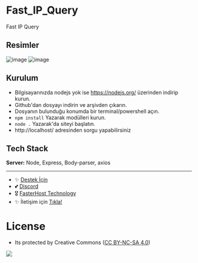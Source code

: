 # Fast_IP_Query
Fast IP Query

## Resimler

![image](https://github.com/fastuptime/Fast_IP_Query/assets/63351166/17dfed85-f312-4731-a46b-1766e8bbe8c0)
![image](https://github.com/fastuptime/Fast_IP_Query/assets/63351166/ec27fc60-2c3e-4a2f-926a-e09f21bd0e2a)


## Kurulum

- Bilgisayarınızda nodejs yok ise https://nodejs.org/ üzerinden indirip kurun.
- Github'dan dosyayı indirin ve arşivden çıkarın.
- Dosyanın bulunduğu konumda bir terminal/powershell açın.
- `npm install` Yazarak modülleri kurun.
- `node .` Yazarak'da siteyi başlatın.
- http://localhost/ adresinden sorgu yapabilirsiniz
  
## Tech Stack

**Server:** Node, Express, Body-parser, axios

---
- ✨ [Destek İçin](https://fastuptime.com) <br>
- 💕 [Discord](https://fastuptime.com/discord)<br>
- 🎖️ [FasterHost Technology](https://fasterhost.tech/)<br>
- ✨ İletişim için [Tıkla!](mailto:fastuptime@gmail.com)<br>

# License
- Its protected by Creative Commons ([CC BY-NC-SA 4.0](https://creativecommons.org/licenses/by-nc-sa/4.0/))

<a href="https://creativecommons.org/licenses/by-nc-sa/4.0/" title="BYNCSA40"><img src="https://licensebuttons.net/l/by-nc-sa/4.0/88x31.png"></a>
